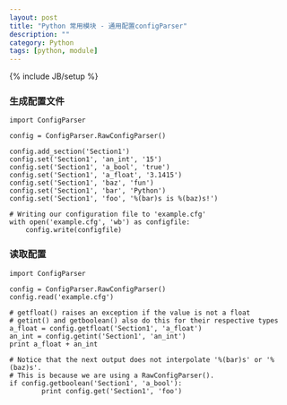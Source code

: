 ```yaml
---
layout: post
title: "Python 常用模块 - 通用配置configParser"
description: ""
category: Python
tags: [python, module]
---
```

{% include JB/setup %}

### 生成配置文件

    import ConfigParser

    config = ConfigParser.RawConfigParser()

    config.add_section('Section1')
    config.set('Section1', 'an_int', '15')
    config.set('Section1', 'a_bool', 'true')
    config.set('Section1', 'a_float', '3.1415')
    config.set('Section1', 'baz', 'fun')
    config.set('Section1', 'bar', 'Python')
    config.set('Section1', 'foo', '%(bar)s is %(baz)s!')

    # Writing our configuration file to 'example.cfg'
    with open('example.cfg', 'wb') as configfile:
        config.write(configfile)

### 读取配置

    import ConfigParser

    config = ConfigParser.RawConfigParser()
    config.read('example.cfg')

    # getfloat() raises an exception if the value is not a float
    # getint() and getboolean() also do this for their respective types
    a_float = config.getfloat('Section1', 'a_float')
    an_int = config.getint('Section1', 'an_int')
    print a_float + an_int

    # Notice that the next output does not interpolate '%(bar)s' or '%(baz)s'.
    # This is because we are using a RawConfigParser().
    if config.getboolean('Section1', 'a_bool'):
            print config.get('Section1', 'foo')
